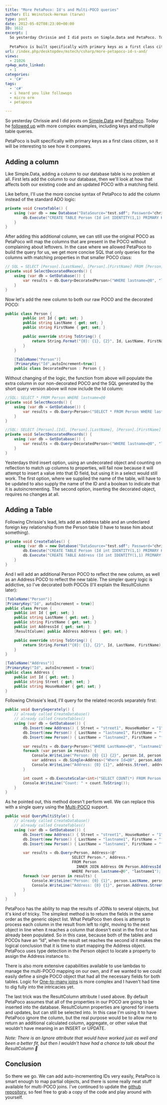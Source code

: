 ```yaml
---
title: "More PetaPoco: Id's and Multi-POCO queries"
author: Eli Weinstock-Herman (tarwn)
type: post
date: 2012-05-02T08:23:00+00:00
ID: 1612
excerpt: |
  So yesterday Chrissie and I did posts on Simple.Data and PetaPoco. Today he followed up with more complex examples, including keys and multiple table queries.
  
  PetaPoco is built specifically with primary keys as a first class citizen, so it will be in&hellip;
url: /index.php/desktopdev/mstech/csharp/more-petapoco-id-s-and/
views:
  - 21026
rp4wp_auto_linked:
  - 1
categories:
  - 'C#'
tags:
  - 'c#'
  - i heard you like followups
  - micro orm
  - petapoco

---
```

So yesterday Chrissie and I did posts on [Simple.Data][1] and [PetaPoco][2]. Today he [followed up][3] with more complex examples, including keys and multiple table queries.

PetaPoco is built specifically with primary keys as a first class citizen, so it will be interesting to see how it compares.

## Adding a column

Like Simple.Data, adding a column to our database table is no problem at all. First lets add the column to our database, then we'll look at how that affects both our existing code and an updated POCO with a matching field.

Like before, I'll use the more concise syntax of PetaPoco to add the column instead of the standard ADO logic:

```csharp
private void CreateTable() {
	using (var db = new Database("DataSource="test.sdf"; Password="chrissiespassword"", "System.Data.SqlServerCe.4.0")) {
		db.Execute("CREATE TABLE Person (Id int IDENTITY(1,1) PRIMARY KEY, LastName nvarchar (40) NOT NULL, FirstName nvarchar (40));");
	}
}
```
After adding this additional column, we can still use the original POCO as PetaPoco will map the columns that are present in the POCO without complaining about leftovers. In the case where we allowed PetaPoco to build the query for us, we get more concise SQL that only queries for the columns with matching properties in that smaller POCO class:

```csharp
// SQL = SELECT [Person].[LastName], [Person].[FirstName] FROM [Person] WHERE lastname=@0
private void SelectDecoratedRecords() {
	using (var db = GetDatabase()) {
		var results = db.Query<DecoratedPerson>("WHERE lastname=@0", "lastname1");
	}
}
```
Now let's add the new column to both our raw POCO and the decorated POCO:

```csharp
public class Person {
		public int Id { get; set; }
		public string LastName { get; set; }
		public string FirstName { get; set; }

		public override string ToString() {
			return String.Format("{0}: {1}, {2}", Id, LastName, FirstName);
		}
	}

	[TableName("Person")]
	[PrimaryKey("Id",autoIncrement=true)]
	public class DecoratedPerson : Person { }
```
Without changing of the logic, the function from above will populate the extra column in our non-decorated POCO and the SQL generated by the short query version above will now include the Id column:

```csharp
//SQL: SELECT * FROM Person WHERE lastname=@0
private void SelectRecords() {
	using (var db = GetDatabase()) {
		var results = db.Query<Person>("SELECT * FROM Person WHERE lastname=@0", "lastname1");
	}
}

//SQL: SELECT [Person].[Id], [Person].[LastName], [Person].[FirstName] FROM [Person] WHERE lastname=@0
private void SelectDecoratedRecords() {
	using (var db = GetDatabase()) {
		var results = db.Query<DecoratedPerson>("WHERE lastname=@0", "lastname1");
	}
}
```
Yesterdays third insert option, using an undecorated object and counting on reflection to match up columns to properties, will fail now because it will attempt to insert a value into that ID field, but using it in a select would still work. The first option, where we supplied the name of the table, will have to be updated to also supply the name of the ID and a boolean to indicate that it is autoincrementing. The second option, inserting the decorated object, requires no changes at all. 

## Adding a Table

Following Chrissie's lead, lets add an address table and an undeclared foreign key relationship from the Person table (I have to tease him about something).

```csharp
private void CreateTables() {
	using (var db = new Database("DataSource="test.sdf"; Password="chrissiespassword"", "System.Data.SqlServerCe.4.0")) {
		db.Execute("CREATE TABLE Person (Id int IDENTITY(1,1) PRIMARY KEY, LastName nvarchar (40) NOT NULL, FirstName nvarchar (40), AddressId int NOT NULL);");
		db.Execute("CREATE TABLE Address (Id int IDENTITY(1,1) PRIMARY KEY, Street nvarchar (40) NOT NULL, HouseNumber nvarchar (10));");
	}
}
```
And I will add an additional Person POCO to reflect the new column, as well as an Address POCO to reflect the new table. The simpler query logic is addictive, so I've decorated both POCOs (I'll explain the ResultColumn later):

```csharp
[TableName("Person")]
[PrimaryKey("Id", autoIncrement = true)]
public class Person {
	public int Id { get; set; }
	public string LastName { get; set; }
	public string FirstName { get; set; }
	public int AddressId { get; set; }
	[ResultColumn] public Address Address { get; set; }

	public override string ToString() {
		return String.Format("{0}: {1}, {2}", Id, LastName, FirstName);
	}
}

[TableName("Address")]
[PrimaryKey("Id", autoIncrement = true)]
public class Address {
	public int Id { get; set; }
	public string Street { get; set; }
	public string HouseNumber { get; set; }
}
```
Following Chrissie's lead, I'll query for the related records separately first:

```csharp
public void QuerySeperately() {
	// already called CreateDatabase()
	// already called CreateTables()
	using (var db = GetDatabase()) {
		db.Insert(new Address() { Street = "street1", HouseNumber = "1" });
		db.Insert(new Person() { LastName = "lastname1", FirstName = "firstname1", AddressId = 1 });
		db.Insert(new Person() { LastName = "lastname2", FirstName = "firstname2", AddressId = 1 });

		var results = db.Query<Person>("WHERE LastName=@0", "lastname1");
		foreach (var person in results) {
			Console.WriteLine("Person: {0} {1} {2}", person.Id, person.LastName, person.FirstName);
			var address = db.Single<Address>("Where Id=@0", person.AddressId);
			Console.WriteLine("Address: {0} {1}", address.Street, address.HouseNumber);
		}

		int count = db.ExecuteScalar<int>("SELECT COUNT(*) FROM Person WHERE LastName=@0", "lastname1");
		Console.WriteLine("Count: " + count.ToString());
	}
}
```
As he pointed out, this method doesn't perform well. We can replace this with a single query using the [Multi-POCO][4] support.

```csharp
public void QueryMultiStyle() { 
	// already called CreateDatabase()
	// already called CreateTables()
	using (var db = GetDatabase()) {
		db.Insert(new Address() { Street = "street1", HouseNumber = "1" });
		db.Insert(new Person() { LastName = "lastname1", FirstName = "firstname1", AddressId = 1 });
		db.Insert(new Person() { LastName = "lastname1", FirstName = "firstname2", AddressId = 1 });

		var results = db.Query<Person, Address>(@"
							  SELECT Person.*, Address.* 
							  FROM Person 
								INNER JOIN Address ON Person.AddressId = Address.Id 
							  WHERE Person.lastname=@0", "lastname1");
		foreach (var person in results) {
			Console.WriteLine("Person: {0} {1}", person.LastName, person.FirstName);
			Console.WriteLine("Address: {0} {1}", person.Address.Street, person.Address.HouseNumber);
		}
	}
}
```
PetaPoco has the ability to map the results of JOINs to several objects, but it's kind of tricky. The simplest method is to return the fields in the same order as the generic object list. What PetaPoco then does is attempt to process each column in the result from left to right, moving to the next object in line when it reaches a column that doesn't exist in the first or has already been populated. So in this case, because both of the tables and POCOs have an “Id”, when the result set reaches the second id it makes the logical conclusion that it is time to start mapping the Address object. PetaPoco uses type detection in the Person object to locate a property to assign the Address instance to.

There is also more extensive capabilities available to use lambdas to manage the multi-POCO mapping on our own, and if we wanted to we could easily define a single POCO object that had all the necessary fields for both tables. Logic for [One-to-many joins][5] is more complex and I haven't had time to dig fully into the intricacies yet.

The last trick was the ResultColumn attribute I used above. By default PetaPoco assumes that all of the properties in our POCO are going to be inserted into the database. ResultColumn properties are ignored for inserts and updates, but can still be selected into. In this case I'm using it to have PetaPoco ignore the column, but the real purpose would be to allow me to return an additional calculated column, aggregate, or other value that wouldn't have meaning in an INSERT or UPDATE. 

_Note: There is an Ignore attribute that would have worked just as well and been a better fit, but then I wouldn't have had a chance to talk about the ResultColumn 🙂_

## Conclusion

So there we go. We can add auto-incrementing IDs very easily, PetaPoco is smart enough to map partial objects, and there is some really neat stuff available for multi-POCO joins. I've continued to update the [github repository][6], so feel free to grab a copy of the code and play around with yourself.

 [1]: /index.php/DesktopDev/MSTech/simple-data-and-vb-net "Simple.Data and VB.Net the beginning"
 [2]: /index.php/DesktopDev/MSTech/CSharp/playing-with-petapoco "Playing with PetaPoco"
 [3]: /index.php/DesktopDev/MSTech/more-simple-data-with-vb "More Simple.Data with VB.Net: adding fields and tables"
 [4]: http://www.toptensoftware.com/Articles/111/PetaPoco-Experimental-Multi-Poco-Queries "Read more about this at TopTen Software"
 [5]: http://www.toptensoftware.com/Articles/115/PetaPoco-Mapping-One-to-Many-and-Many-to-One-Relationships "PetaPoco - Mapping One-to-Many and Many-to-One Relationships"
 [6]: https://github.com/tarwn/PetaPocoSample "Sample code on github"